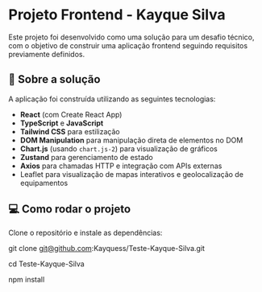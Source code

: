 # Projeto Frontend - Kayque Silva

Este projeto foi desenvolvido como uma solução para um desafio técnico, com o objetivo de construir uma aplicação frontend seguindo requisitos previamente definidos.

## 🧠 Sobre a solução

A aplicação foi construída utilizando as seguintes tecnologias:

- **React** (com Create React App)
- **TypeScript** e **JavaScript**
- **Tailwind CSS** para estilização
- **DOM Manipulation** para manipulação direta de elementos no DOM
- **Chart.js** (usando `chart.js-2`) para visualização de gráficos
- **Zustand** para gerenciamento de estado
- **Axios** para chamadas HTTP e integração com APIs externas
- Leaflet para visualização de mapas interativos e geolocalização de equipamentos

## 💻 Como rodar o projeto

Clone o repositório e instale as dependências:

git clone git@github.com:Kayquess/Teste-Kayque-Silva.git

cd Teste-Kayque-Silva

npm install


